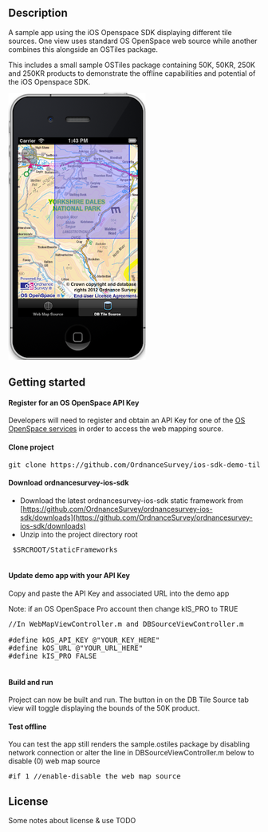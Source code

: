 Description
---

A sample app using the iOS Openspace SDK displaying different tile sources. One view uses standard OS OpenSpace web source while another combines this alongside an OSTiles package.

This includes a small sample OSTiles package containing 50K, 50KR, 250K and 250KR products to demonstrate the offline capabilities and potential of the iOS Openspace SDK.



![ScreenShot](https://github.com/OrdnanceSurvey/ios-sdk-demo-tilesources/raw/master/screenshot.png "Screenshot of demo app")

Getting started
---


#### Register for an OS OpenSpace API Key

Developers will need to register and obtain an API Key for one of the [OS OpenSpace services](http://www.ordnancesurvey.co.uk/oswebsite/web-services/os-openspace/) in order to access the web mapping source.

#### Clone project

<pre>
git clone https://github.com/OrdnanceSurvey/ios-sdk-demo-tilesources.git
</pre>

#### Download ordnancesurvey-ios-sdk

 - Download the latest ordnancesurvey-ios-sdk static framework from [https://github.com/OrdnanceSurvey/ordnancesurvey-ios-sdk/downloads](https://github.com/OrdnanceSurvey/ordnancesurvey-ios-sdk/downloads) 
 - Unzip into the project directory root
 <pre>
 $SRCROOT/StaticFrameworks
 </pre>
 

#### Update demo app with your API Key

Copy and paste the API Key and associated URL into the demo app

Note: if an OS OpenSpace Pro account then change kIS_PRO to TRUE

<pre>
//In WebMapViewController.m and DBSourceViewController.m

#define kOS_API_KEY @"YOUR_KEY_HERE"
#define kOS_URL @"YOUR_URL_HERE"
#define kIS_PRO FALSE

</pre>

#### Build and run

Project can now be built and run. The button in on the DB Tile Source tab view will toggle displaying the bounds of the 50K product.

#### Test offline

You can test the app still renders the sample.ostiles package by disabling network connection or alter the line in DBSourceViewController.m below to disable (0) web map source

<pre>
#if 1 //enable-disable the web map source
</pre>


License
-------

Some notes about license & use TODO